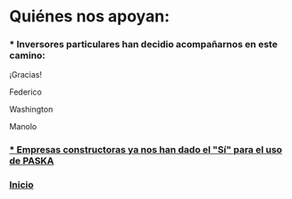 # Quiénes nos apoyan:

### * Inversores particulares han decidio acompañarnos en este camino:

¡Gracias!

Federico

Washington 

Manolo



### [* Empresas constructoras ya nos han dado el "Sí" para el uso de PASKA](./CartasIntencion.md)



### [Inicio](./README.md)
